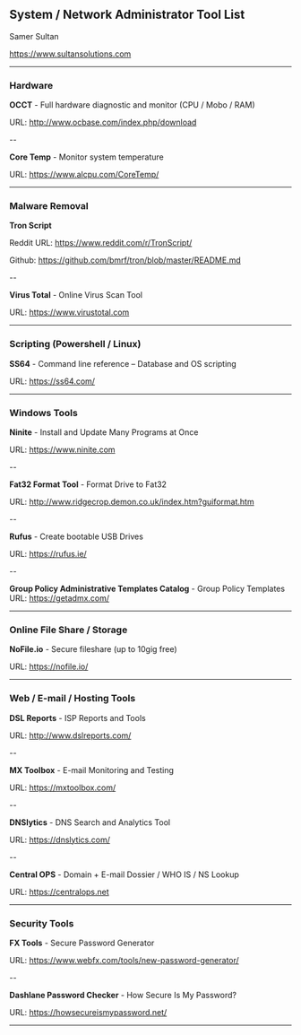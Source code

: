 ## System / Network Administrator Tool List


Samer Sultan

https://www.sultansolutions.com

----

### Hardware 

**OCCT** - Full hardware diagnostic and monitor (CPU / Mobo / RAM)

URL: http://www.ocbase.com/index.php/download

--

**Core Temp** - Monitor system temperature

URL: https://www.alcpu.com/CoreTemp/


----
### Malware Removal

**Tron Script**

Reddit URL: https://www.reddit.com/r/TronScript/

Github: https://github.com/bmrf/tron/blob/master/README.md

--

**Virus Total** - Online Virus Scan Tool 

URL: https://www.virustotal.com



----

### Scripting (Powershell / Linux)

**SS64** - Command line reference – Database and OS scripting

URL: https://ss64.com/

----

### Windows Tools

**Ninite**  - Install and Update Many Programs at Once

URL: https://www.ninite.com

--


**Fat32 Format Tool** - Format Drive to Fat32 

URL: http://www.ridgecrop.demon.co.uk/index.htm?guiformat.htm

--

**Rufus** - Create bootable USB Drives

URL: https://rufus.ie/

--

**Group Policy Administrative Templates Catalog** - Group Policy Templates
URL: https://getadmx.com/


----

### Online File Share / Storage

**NoFile.io** - Secure fileshare (up to 10gig free)

URL: https://nofile.io/

----

### Web / E-mail / Hosting Tools 

**DSL Reports** - ISP Reports and Tools 

URL: http://www.dslreports.com/ 

--

**MX Toolbox** - E-mail Monitoring and Testing

URL: https://mxtoolbox.com/

--

**DNSlytics** - DNS Search and Analytics Tool

URL: https://dnslytics.com/

--

**Central OPS** - Domain + E-mail Dossier / WHO IS / NS Lookup 

URL: https://centralops.net

----

### Security Tools 


**FX Tools** - Secure Password Generator 

URL: https://www.webfx.com/tools/new-password-generator/

--

**Dashlane Password Checker** - How Secure Is My Password?

URL: https://howsecureismypassword.net/

----
